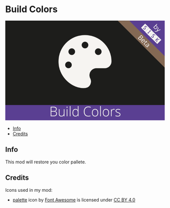 # Build Colors
![Build Colors](./Mod/thumb.png)

* [Info](#info)
* [Credits](#credits)

## Info

This mod will restore you color pallete.

## Credits

Icons used in my mod:
* [palette](https://fontawesome.com/icons/palette?style=solid) icon by [Font Awesome](https://fontawesome.com) is licensed under [CC BY 4.0](https://fontawesome.com/license)

